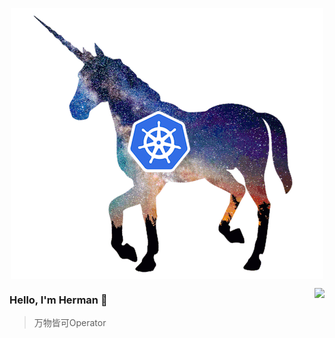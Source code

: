 <p align="center">
  <img align="center" src="https://github.com/Ghostbaby/Ghostbaby/raw/master/1_rQuaLXlDy1-gqEPKBshcwA.gif"/>
</p>

<img align="right" src="https://github-readme-stats.vercel.app/api?username=smallnest&show_icons=true&icon_color=805AD5&text_color=718096&bg_color=ffffff&hide_title=true" />

### Hello, I'm Herman 👋

> 万物皆可Operator
